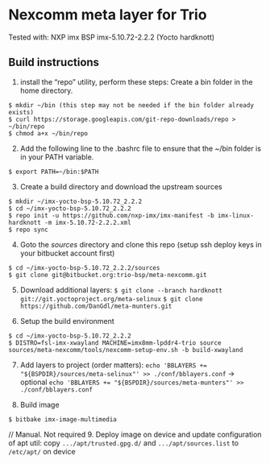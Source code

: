 # Nexcomm meta layer for Trio

Tested with:
NXP imx BSP imx-5.10.72-2.2.2 (Yocto hardknott)

## Build instructions
1. install the “repo” utility, perform these steps:
Create a bin folder in the home directory. 
```
$ mkdir ~/bin (this step may not be needed if the bin folder already exists)
$ curl https://storage.googleapis.com/git-repo-downloads/repo > ~/bin/repo
$ chmod a+x ~/bin/repo
```

2. Add the following line to the .bashrc file to ensure that the ~/bin folder is in your PATH variable.
```
$ export PATH=~/bin:$PATH
```

3. Create a build directory and download the upstream sources
```
$ mkdir ~/imx-yocto-bsp-5.10.72_2.2.2
$ cd ~/imx-yocto-bsp-5.10.72_2.2.2
$ repo init -u https://github.com/nxp-imx/imx-manifest -b imx-linux-hardknott -m imx-5.10.72-2.2.2.xml
$ repo sync
```

4. Goto the _sources_ directory and clone this repo (setup ssh deploy keys in your bitbucket account first)
```
$ cd ~/imx-yocto-bsp-5.10.72_2.2.2/sources
$ git clone git@bitbucket.org:trio-bsp/meta-nexcomm.git
```

5. Download additional layers:
`$ git clone --branch hardknott git://git.yoctoproject.org/meta-selinux`
`$ git clone https://github.com/DanGdl/meta-munters.git`

6. Setup the build environment
```
$ cd ~/imx-yocto-bsp-5.10.72_2.2.2
$ DISTRO=fsl-imx-xwayland MACHINE=imx8mm-lpddr4-trio source sources/meta-nexcomm/tools/nexcomm-setup-env.sh -b build-xwayland
```

7. Add layers to project (order matters):
`echo 'BBLAYERS += "${BSPDIR}/sources/meta-selinux"' >> ./conf/bblayers.conf` -> optional
`echo 'BBLAYERS += "${BSPDIR}/sources/meta-munters"' >> ./conf/bblayers.conf`

8. Build image
```
$ bitbake imx-image-multimedia
```

// Manual. Not required
9. Deploy image on device and update configuration of apt util:
copy `.../apt/trusted.gpg.d/` and `.../apt/sources.list` to `/etc/apt/` on device

